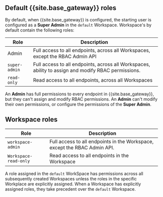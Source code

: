 ## Default {{site.base_gateway}}  roles

By default, when {{site.base_gateway}} is configured, the starting user is configured as a **Super Admin** in the `default` Workspace. Workspace's by default contain the following roles: 

| Role      | Description |
| ----------- | ----------- |
| Admin | Full access to all endpoints, across all Workspaces, except the RBAC Admin API  |
| `super-admin`   | Full access to all endpoints, across all Workspaces, ability to assign and modify RBAC permissions.     |
|`read-only`| Read access to all endpoints, across all Workspaces|

An **Admin** has full permissions to every endpoint in {{site.base_gateway}}, but they can't assign and modify RBAC permissions. An **Admin** can't modify their own permissions, or configure the permissions of the **Super Admin**.   

## Workspace roles

| Role      | Description |
| ----------- | ----------- |
|`workspace-admin` | Full access to all endpoints in the Workspace, except the RBAC Admin API.| 
|`Workspace-read-only` | Read access to all endpoints in the Workspace | 

A role assigned in the `default` WorkSpace has permissions across all subsequently created Workspaces unless the roles in the specific Workplace are explicitly assigned. When a Workspace has explicitly assigned roles, they take precedent over the `default` Workspace. 